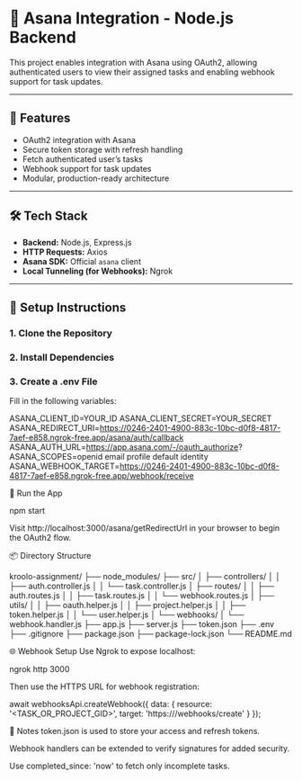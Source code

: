 # 🔗 Asana Integration - Node.js Backend

This project enables integration with Asana using OAuth2, allowing authenticated users to view their assigned tasks and enabling webhook support for task updates.

---

## 🚀 Features

- OAuth2 integration with Asana
- Secure token storage with refresh handling
- Fetch authenticated user’s tasks
- Webhook support for task updates
- Modular, production-ready architecture

---

## 🛠️ Tech Stack

- **Backend:** Node.js, Express.js
- **HTTP Requests:** Axios
- **Asana SDK:** Official `asana` client
- **Local Tunneling (for Webhooks):** Ngrok

---

## 🔧 Setup Instructions

### 1. Clone the Repository

### 2. Install Dependencies

### 3. Create a .env File

Fill in the following variables:

ASANA_CLIENT_ID=YOUR_ID
ASANA_CLIENT_SECRET=YOUR_SECRET
ASANA_REDIRECT_URI=https://0246-2401-4900-883c-10bc-d0f8-4817-7aef-e858.ngrok-free.app/asana/auth/callback
ASANA_AUTH_URL=https://app.asana.com/-/oauth_authorize?
ASANA_SCOPES=openid email profile default identity
ASANA_WEBHOOK_TARGET=https://0246-2401-4900-883c-10bc-d0f8-4817-7aef-e858.ngrok-free.app/webhook/receive


🧪 Run the App

npm start

Visit http://localhost:3000/asana/getRedirectUrl in your browser to begin the OAuth2 flow.

📦 Directory Structure

kroolo-assignment/
├── node_modules/
├── src/
│   ├── controllers/
│   │   ├── auth.controller.js
│   │   └── task.controller.js
│   ├── routes/
│   │   ├── auth.routes.js
│   │   ├── task.routes.js
│   │   └── webhook.routes.js
│   ├── utils/
│   │   ├── oauth.helper.js
│   │   ├── project.helper.js
│   │   ├── token.helper.js
│   │   └── user.helper.js
│   └── webhooks/
│       └── webhook.handler.js
├── app.js
├── server.js
├── token.json
├── .env
├── .gitignore
├── package.json
├── package-lock.json
└── README.md



🌐 Webhook Setup
Use Ngrok to expose localhost:

ngrok http 3000

Then use the HTTPS URL for webhook registration:

await webhooksApi.createWebhook({
  data: {
    resource: '<TASK_OR_PROJECT_GID>',
    target: 'https://<ngrok-url>/webhooks/create'
  }
});

📌 Notes
token.json is used to store your access and refresh tokens.

Webhook handlers can be extended to verify signatures for added security.

Use completed_since: 'now' to fetch only incomplete tasks.



